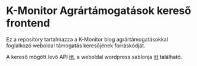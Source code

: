 # K-Monitor Agrártámogatások kereső frontend

Ez a repository tartalmazza a K-Monitor blog agrártámogatásokkal foglalkozó weboldal támogatás keresőjének forráskódját.

A kereső mögött levő API [itt](https://github.com/Code-for-Hungary/agrartamapi), 
a weboldal wordpress sablonja [itt](https://github.com/Code-for-Hungary/agrar-microsite-wp-theme) található.
